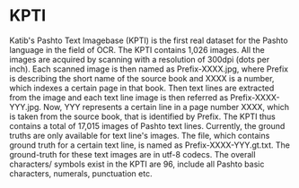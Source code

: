 # KPTI
Katib's Pashto Text Imagebase (KPTI) is the first real dataset for the Pashto language in the field of OCR.
The KPTI contains 1,026 images. All the images are acquired by scanning with a resolution of 300dpi (dots per inch). Each scanned image is then named as Prefix-XXXX.jpg, where Prefix is describing the short name of the source book and XXXX is a number, which indexes a certain page in that book. Then text lines are extracted from the image and each text line image is then referred as Prefix-XXXX-YYY.jpg. Now, YYY represents a certain line in a page number XXXX, which is taken from the source book, that is identified by Prefix. The KPTI thus contains a total of 17,015 images of Pashto text lines. Currently, the ground truths are only available for text line's images. The file, which contains ground truth for a certain text line, is named as Prefix-XXXX-YYY.gt.txt. The ground-truth for these text images are in utf-8 codecs. The overall characters/ symbols exist in the KPTI are 96, include all Pashto basic characters, numerals, punctuation etc.

